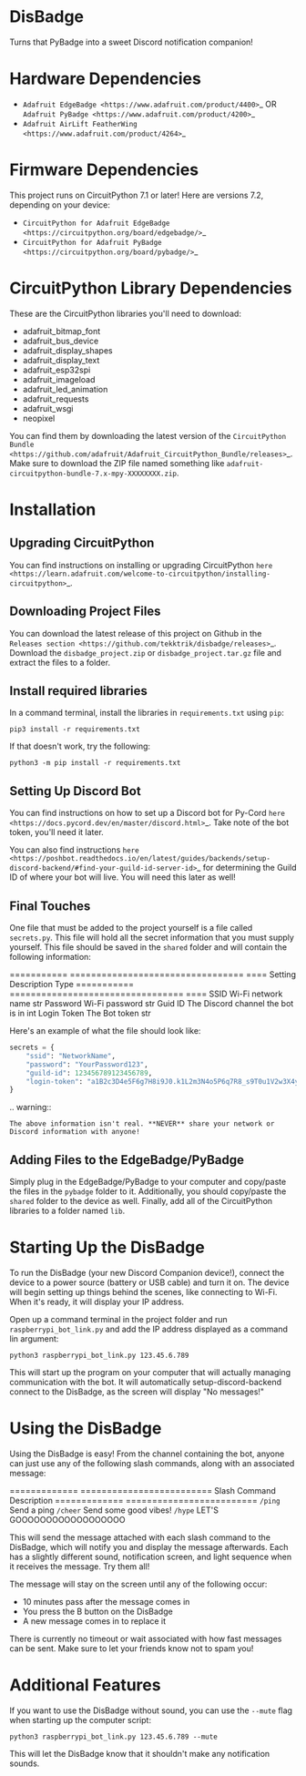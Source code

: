 DisBadge
========

Turns that PyBadge into a sweet Discord notification companion!


Hardware Dependencies
=====================

* `Adafruit EdgeBadge <https://www.adafruit.com/product/4400>`_ OR `Adafruit PyBadge <https://www.adafruit.com/product/4200>`_
* `Adafruit AirLift FeatherWing <https://www.adafruit.com/product/4264>`_


Firmware Dependencies
=====================

This project runs on CircuitPython 7.1 or later!  Here are versions 7.2, depending on your device:

* `CircuitPython for Adafruit EdgeBadge <https://circuitpython.org/board/edgebadge/>`_
* `CircuitPython for Adafruit PyBadge <https://circuitpython.org/board/pybadge/>`_


CircuitPython Library Dependencies
==================================

These are the CircuitPython libraries you'll need to download:

* adafruit_bitmap_font
* adafruit_bus_device
* adafruit_display_shapes
* adafruit_display_text
* adafruit_esp32spi
* adafruit_imageload
* adafruit_led_animation
* adafruit_requests
* adafruit_wsgi
* neopixel

You can find them by downloading the latest version of the `CircuitPython Bundle <https://github.com/adafruit/Adafruit_CircuitPython_Bundle/releases>`_.
Make sure to download the ZIP file named something like  ``adafruit-circuitpython-bundle-7.x-mpy-XXXXXXXX.zip``.


Installation
============

Upgrading CircuitPython
-----------------------

You can find instructions on installing or upgrading CircuitPython `here <https://learn.adafruit.com/welcome-to-circuitpython/installing-circuitpython>`_.

Downloading Project Files
------------------------

You can download the latest release of this project on Github in the `Releases section <https://github.com/tekktrik/disbadge/releases>`_.
Download the ``disbadge_project.zip`` or ``disbadge_project.tar.gz`` file and extract the files to a folder.

Install required libraries
--------------------------

In a command terminal, install the libraries in ``requirements.txt`` using ``pip``:

```
pip3 install -r requirements.txt
```

If that doesn't work, try the following:

```
python3 -m pip install -r requirements.txt
```

Setting Up Discord Bot
----------------------

You can find instructions on how to set up a Discord bot for Py-Cord `here <https://docs.pycord.dev/en/master/discord.html>`_.
Take note of the bot token, you'll need it later.

You can also find instructions `here <https://poshbot.readthedocs.io/en/latest/guides/backends/setup-discord-backend/#find-your-guild-id-server-id>`_
for determining the Guild ID of where your bot will live.  You will need this later as well!

Final Touches
-------------

One file that must be added to the project yourself is a file called ``secrets.py``.  This file will hold all the secret
information that you must supply yourself.  This file should be saved in the ``shared`` folder and will contain the
following information:

===========  =================================  ====
Setting                 Description             Type
===========  =================================  ====
SSID         Wi-Fi network name                 str
Password     Wi-Fi password                     str
Guid ID      The Discord channel the bot is in  int
Login Token  The Bot token                      str

Here's an example of what the file should look like:

```python
secrets = {
    "ssid": "NetworkName",
    "password": "YourPassword123",
    "guild-id": 123456789123456789,
    "login-token": "a1B2c3D4e5F6g7H8i9J0.k1L2m3N4o5P6q7R8_s9T0u1V2w3X4y5Z6"
}
```

.. warning::

    The above information isn't real. **NEVER** share your network or Discord information with anyone!

Adding Files to the EdgeBadge/PyBadge
-------------------------------------

Simply plug in the EdgeBadge/PyBadge to your computer and copy/paste the files in the ``pybadge`` folder to it.
Additionally, you should copy/paste the ``shared`` folder to the device as well.  Finally, add all of the
CircuitPython libraries to a folder named ``lib``.


Starting Up the DisBadge
====================

To run the DisBadge (your new Discord Companion device!), connect the device to a power source (battery or USB cable) and turn it on.
The device will begin setting up things behind the scenes, like connecting to Wi-Fi. When it's ready, it will display your IP address.

Open up a command terminal in the project folder and run ``raspberrypi_bot_link.py`` and add the IP address displayed as a command
lin argument:

```
python3 raspberrypi_bot_link.py 123.45.6.789
```

This will start up the program on your computer that will actually managing communication with the bot.  It will automatically setup-discord-backend
connect to the DisBadge, as the screen will display "No messages!"


Using the DisBadge
==================

Using the DisBadge is easy!  From the channel containing the bot, anyone can just use any of the following slash commands,
along with an associated message:

=============  =========================
Slash Command         Description
=============  =========================
``/ping``      Send a ping
``/cheer``     Send some good vibes!
``/hype``      LET'S GOOOOOOOOOOOOOOOOOO

This will send the message attached with each slash command to the DisBadge, which will notify you and display the message
afterwards. Each has a slightly different sound, notification screen, and light sequence when it receives the message. Try
them all!

The message will stay on the screen until any of the following occur:

* 10 minutes pass after the message comes in
* You press the B button on the DisBadge
* A new message comes in to replace it

There is currently no timeout or wait associated with how fast messages can be sent.  Make sure to let your friends
know not to spam you!


Additional Features
===================

If you want to use the DisBadge without sound, you can use the ``--mute`` flag when starting up the computer script:

```
python3 raspberrypi_bot_link.py 123.45.6.789 --mute
```

This will let the DisBadge know that it shouldn't make any notification sounds.
